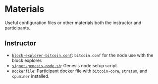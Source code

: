 # Materials
Useful configuration files or other materials both the instructor and participants.

## Instructor
* [`block-explorer-bitcoin.conf`](https://github.com/stratum-mining/sv2-workshop/blob/main/materials/block-explorer-bitcoin.conf): `bitcoin.conf` for the node use with the block explorer.
* [`signet-genesis-node.sh`](https://github.com/stratum-mining/sv2-workshop/blob/main/materials/signet-genesis-node.sh): Genesis node setup script.
* [`Dockerfile`](https://github.com/stratum-mining/sv2-workshop/blob/main/materials/Dockerfile): Participant docker file with `bitcoin-core`, `stratum`, and `cpuminer` installed.
